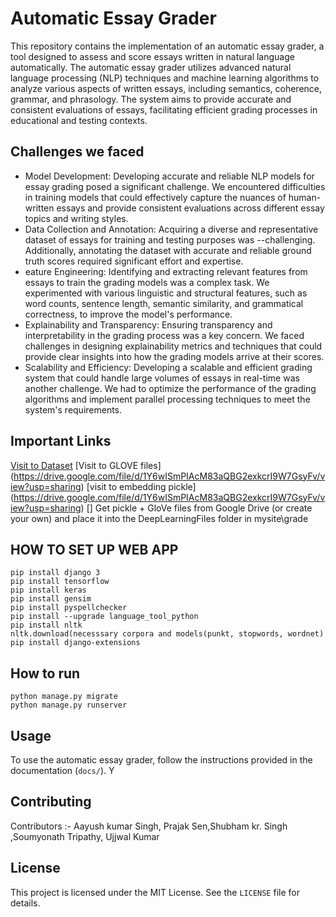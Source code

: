 # Automatic Essay Grader

This repository contains the implementation of an automatic essay grader, a tool designed to assess and score essays written in natural language automatically. The automatic essay grader utilizes advanced natural language processing (NLP) techniques and machine learning algorithms to analyze various aspects of written essays, including semantics, coherence, grammar, and phrasology. The system aims to provide accurate and consistent evaluations of essays, facilitating efficient grading processes in educational and testing contexts.

## Challenges we faced
- Model Development: Developing accurate and reliable NLP models for essay grading posed a significant challenge. We encountered difficulties in training models that could effectively capture the nuances of human-written essays and provide consistent evaluations across different essay topics and writing styles.
-  Data Collection and Annotation: Acquiring a diverse and representative dataset of essays for training and testing purposes was --challenging. Additionally, annotating the dataset with accurate and reliable ground truth scores required significant effort and expertise.
- eature Engineering: Identifying and extracting relevant features from essays to train the grading models was a complex task. We experimented with various linguistic and structural features, such as word counts, sentence length, semantic similarity, and grammatical correctness, to improve the model's performance.
-   Explainability and Transparency: Ensuring transparency and interpretability in the grading process was a key concern. We faced challenges in designing explainability metrics and techniques that could provide clear insights into how the grading models arrive at their scores.
- Scalability and Efficiency: Developing a scalable and efficient grading system that could handle large volumes of essays in real-time was another challenge. We had to optimize the performance of the grading algorithms and implement parallel processing techniques to meet the system's requirements.

## Important Links
[Visit to Dataset](https://www.kaggle.com/c/asap-aes/overview)
[Visit to  GLOVE files] (https://drive.google.com/file/d/1Y6wISmPIAcM83aQBG2exkcrI9W7GsyFv/view?usp=sharing)
[visit to embedding pickle] (https://drive.google.com/file/d/1Y6wISmPIAcM83aQBG2exkcrI9W7GsyFv/view?usp=sharing)
[] Get pickle + GloVe files from Google Drive (or create your own) and place it into the DeepLearningFiles folder in mysite\grade



## HOW TO SET UP WEB APP

```
pip install django 3
pip install tensorflow
pip install keras
pip install gensim
pip install pyspellchecker
pip install --upgrade language_tool_python
pip install nltk
nltk.download(necesssary corpora and models(punkt, stopwords, wordnet)
pip install django-extensions

```
## How to run
```
python manage.py migrate
python manage.py runserver
```
## Usage

To use the automatic essay grader, follow the instructions provided in the documentation (`docs/`). Y
## Contributing

Contributors :- Aayush kumar Singh, Prajak Sen,Shubham kr. Singh ,Soumyonath Tripathy, Ujjwal Kumar 

## License

This project is licensed under the MIT License. See the `LICENSE` file for details.

